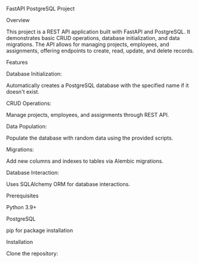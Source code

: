 FastAPI PostgreSQL Project

Overview

This project is a REST API application built with FastAPI and PostgreSQL. It demonstrates basic CRUD operations, database initialization, and data migrations. The API allows for managing projects, employees, and assignments, offering endpoints to create, read, update, and delete records.

Features

Database Initialization:

Automatically creates a PostgreSQL database with the specified name if it doesn't exist.

CRUD Operations:

Manage projects, employees, and assignments through REST API.

Data Population:

Populate the database with random data using the provided scripts.

Migrations:

Add new columns and indexes to tables via Alembic migrations.

Database Interaction:

Uses SQLAlchemy ORM for database interactions.

Prerequisites

Python 3.9+

PostgreSQL

pip for package installation

Installation

Clone the repository:
